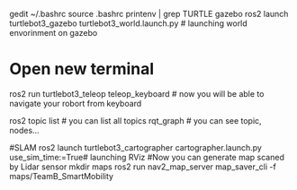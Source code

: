 gedit ~/.bashrc 
source .bashrc
printenv | grep TURTLE
gazebo
ros2 launch turtlebot3_gazebo turtlebot3_world.launch.py  # launching world envorinment on gazebo
# Open new terminal
ros2 run turtlebot3_teleop teleop_keyboard # now you will be able to navigate your robort from keyboard


ros2 topic list # you can list all topics
rqt_graph # you can see topic, nodes...


#SLAM
ros2 launch turtlebot3_cartographer cartographer.launch.py use_sim_time:=True# launching RViz
#Now you can generate map scaned by Lidar sensor
mkdir maps
ros2 run nav2_map_server map_saver_cli -f maps/TeamB_SmartMobility
